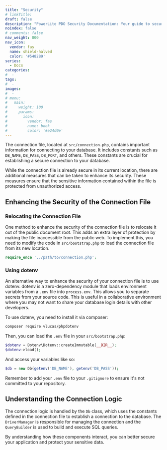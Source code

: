 ```yaml
---
title: "Security"
# linkTitle:
draft: false
description: "PowerLite PDO Security Documentation: Your guide to secure database connectivity in PHP applications using PowerLite PDO."
noindex: false
# comments: false
nav_weight: 800
nav_icon:
  vendor: fas
  name: shield-halved
  color: '#548289'
series:
  - Docs
categories:
#  -
tags:
#  -
images:
#  -
# menu:
#   main:
#     weight: 100
#     params:
#       icon:
#         vendor: fas
#         name: book
#         color: '#e24d0e'
---
```


The connection file, located at `src/connection.php`, contains important information for connecting to your database. It includes constants such as `DB_NAME`, `DB_PASS`, `DB_PORT`, and others. These constants are crucial for establishing a secure connection to your database.

While the connection file is already secure in its current location, there are additional measures that can be taken to enhance its security. These measures ensure that the sensitive information contained within the file is protected from unauthorized access.

## Enhancing the Security of the Connection File

### Relocating the Connection File

One method to enhance the security of the connection file is to relocate it out of the public document root. This adds an extra layer of protection by making the file inaccessible from the public web. To implement this, you need to modify the code in `src/bootstrap.php` to load the connection file from its new location.

```php
require_once '../path/to/connection.php';
```

### Using dotenv

An alternative way to enhance the security of your connection file is to use dotenv. dotenv is a zero-dependency module that loads environment variables from a `.env` file into `process.env`. This allows you to separate secrets from your source code. This is useful in a collaborative environment where you may not want to share your database login details with other developers.

To use dotenv, you need to install it via composer:

```sh
composer require vlucas/phpdotenv
```

Then, you can load the `.env` file in your `src/bootstrap.php`:

```php
$dotenv = Dotenv\Dotenv::createImmutable(__DIR__);
$dotenv->load();
```

And access your variables like so:

```php
$db = new Db(getenv('DB_NAME'), getenv('DB_PASS'));
```

Remember to add your `.env` file to your `.gitignore` to ensure it's not committed to your repository.

## Understanding the Connection Logic

The connection logic is handled by the `Db` class, which uses the constants defined in the connection file to establish a connection to the database. The `DriverManager` is responsible for managing the connection and the `QueryBuilder` is used to build and execute SQL queries.

By understanding how these components interact, you can better secure your application and protect your sensitive data.
